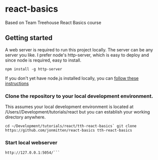 # react-basics
Based on Team Treehouse React Basics course

## Getting started
A web server is required to run this project locally. The server can be any server you like. I prefer node's http-server, which is easy to deploy and since node is required, easy to install.

`npm install -g http-server`

If you don't yet have node.js installed locally, you can [follow these instructions](http://blog.teamtreehouse.com/install-node-js-npm-mac)

### Clone the repository to your local development environment. 

This assumes your local development environment is located at /Users/<your user name>/Development/tutorials/react but you can establish your working directory anywhere.

```cd ~/Development/tutorials/react/tth-react-basics`
git clone https://github.com/jonmitten/react-basics tth-react-basics```

### Start local webserver

```http-server -p 5054
http://127.0.0.1:5054/```

